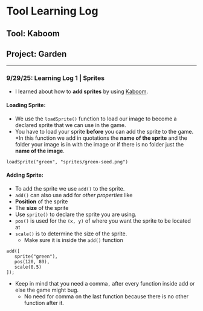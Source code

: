 # Tool Learning Log

## Tool: **Kaboom**

## Project: **Garden**

---

### 9/29/25: Learning Log 1 | Sprites
* I learned about how to **add sprites** by using [Kaboom](https://kaboomjs.com/).

#### Loading Sprite:
 * We use the `loadSprite()` function to load our image to become a declared sprite that we can use in the game.
  *  You have to load your sprite **before** you can add the sprite to the game.
  *In this function we add in quotations the **name of the sprite** and the folder your image is in with the image or if there is no folder just the **name of the image**.
```JS
loadSprite("green", "sprites/green-seed.png")
```
#### Adding Sprite:
 * To add the sprite we use `add()` to the sprite.
 * `add()` can also use add for _other properties_ like
  *  **Position** of the sprite
  *  The **size** of the sprite
 * Use `sprite()` to declare the sprite you are using.
 * `pos()` is used for the `(x, y)` of where you want the sprite to be located at
 * `scale()` is to determine the size of the sprite.
   *  Make sure it is inside the `add()` function
 ```JS
add([
    sprite("green"),
    pos(120, 80),
    scale(0.5)
]);
 ```
 * Keep in mind that you need a comma`,` after every function inside add or else the game might bug.
   *  No need for comma on the last function because there is no other function after it.


<!--
* Links you used today (websites, videos, etc)
* Things you tried, progress you made, etc
* Challenges, a-ha moments, etc
* Questions you still have
* What you're going to try next
-->
